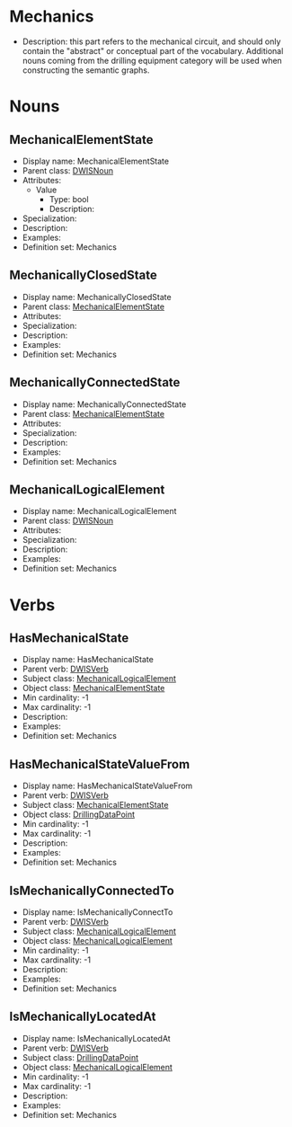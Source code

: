 # Mechanics<!-- DEFINITION SET HEADER -->
- Description: this part refers to the mechanical circuit, and should only contain the "abstract" or conceptual part of the vocabulary. Additional nouns coming from the drilling equipment category will be used when constructing the semantic graphs.
# Nouns
## MechanicalElementState <!-- NOUN -->
- Display name: MechanicalElementState
- Parent class: [DWISNoun](./DWISSemantics.md#DWISNoun)
- Attributes:
  - Value
    - Type: bool
    - Description: 
- Specialization:
- Description: 
- Examples:
- Definition set: Mechanics
## MechanicallyClosedState <!-- NOUN -->
- Display name: MechanicallyClosedState
- Parent class: [MechanicalElementState](./Mechanics.md#MechanicalElementState)
- Attributes:
- Specialization:
- Description: 
- Examples:
- Definition set: Mechanics
## MechanicallyConnectedState <!-- NOUN -->
- Display name: MechanicallyConnectedState
- Parent class: [MechanicalElementState](./Mechanics.md#MechanicalElementState)
- Attributes:
- Specialization:
- Description: 
- Examples:
- Definition set: Mechanics
## MechanicalLogicalElement <!-- NOUN -->
- Display name: MechanicalLogicalElement
- Parent class: [DWISNoun](./DWISSemantics.md#DWISNoun)
- Attributes:
- Specialization:
- Description: 
- Examples:
- Definition set: Mechanics
# Verbs
## HasMechanicalState <!-- VERB -->
- Display name: HasMechanicalState
- Parent verb: [DWISVerb](./DWISSemantics.md#DWISVerb)
- Subject class: [MechanicalLogicalElement](./Mechanics.md#MechanicalLogicalElement)
- Object class: [MechanicalElementState](./Mechanics.md#MechanicalElementState)
- Min cardinality: -1
- Max cardinality: -1
- Description: 
- Examples: 
- Definition set: Mechanics
## HasMechanicalStateValueFrom <!-- VERB -->
- Display name: HasMechanicalStateValueFrom
- Parent verb: [DWISVerb](./DWISSemantics.md#DWISVerb)
- Subject class: [MechanicalElementState](./Mechanics.md#MechanicalElementState)
- Object class: [DrillingDataPoint](./DrillingDataSemantics.md#DrillingDataPoint)
- Min cardinality: -1
- Max cardinality: -1
- Description: 
- Examples: 
- Definition set: Mechanics
## IsMechanicallyConnectedTo <!-- VERB -->
- Display name: IsMechanicallyConnectTo
- Parent verb: [DWISVerb](./DWISSemantics.md#DWISVerb)
- Subject class: [MechanicalLogicalElement](./Mechanics.md#MechanicalLogicalElement)
- Object class: [MechanicalLogicalElement](./Mechanics.md#MechanicalLogicalElement)
- Min cardinality: -1
- Max cardinality: -1
- Description: 
- Examples: 
- Definition set: Mechanics
## IsMechanicallyLocatedAt <!-- VERB -->
- Display name: IsMechanicallyLocatedAt
- Parent verb: [DWISVerb](./DWISSemantics.md#DWISVerb)
- Subject class: [DrillingDataPoint](./DrillingDataSemantics.md#DrillingDataPoint)
- Object class: [MechanicalLogicalElement](./Mechanics.md#MechanicalLogicalElement)
- Min cardinality: -1
- Max cardinality: -1
- Description: 
- Examples: 
- Definition set: Mechanics

